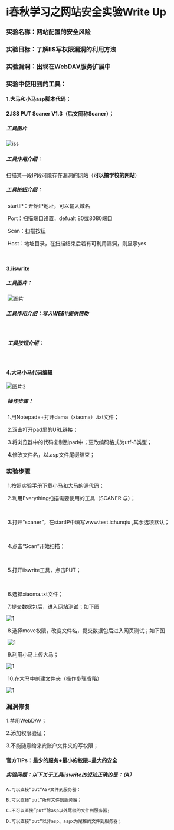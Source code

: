 



# i春秋学习之网站安全实验Write Up

### 实验名称：网站配置的安全风险



### 实验目标：了解IIS写权限漏洞的利用方法



### 实验漏洞：出现在WebDAV服务扩展中



### 实验中使用到的工具：

#### 			1.大马和小马asp脚本代码；



#### 			2.ISS PUT Scaner V1.3（后文简称Scaner）；

##### 				工具图片



![iss](http://m.qpic.cn/psb?/V10RGgSt4cM7cR/ymCXJ8BbXiHBERG5FZX1DWgyWm.HT98HoYHPBe7j9QA!/b/dFQBAAAAAAAA&bo=OQLOATkCzgEDCSw!&rf=viewer_4)

##### 			

##### 				工具作用介绍：

​				扫描某一段IP段可能存在漏洞的网站（**可以搞学校的网站**）



##### 				工具按钮介绍：

​				startIP：开始IP地址，可以输入域名

​				Port：扫描端口设置，defualt 80或8080端口

​				Scan：扫描按钮

​				Host：地址目录，在扫描结束后若有可利用漏洞，则显示yes

​			

#### 			3.iiswrite

##### 				工具图片：

​				  ![图片](http://m.qpic.cn/psb?/V10RGgSt4cM7cR/8AJlrnq8FrWvJ8qwcv8sVlSZMC4r2iVHyOpLaGadptk!/b/dDQBAAAAAAAA&bo=RgaUAwAAAAADB*U!&rf=viewer_4)

##### ​				工具作用介绍：写入WEB#提供帮助

​				

##### ​				工具按钮介绍：

​			

#### 			4.大马小马代码编辑



![图片3](http://a3.qpic.cn/psb?/V10RGgSt4cM7cR/Zg7o9Ynsjj3SEV6Tz7**Lhpt3efqtnCthQFU5RADErg!/b/dDIBAAAAAAAA&ek=1&kp=1&pt=0&bo=OgZqAzoGagMDGTw!&tl=1&vuin=283738217&tm=1542211200&sce=60-2-2&rf=viewer_4)

##### ​				操作步骤：

​				1.用Notepad++打开dama（xiaoma）.txt文件；

​				2.双击打开pad里的URL链接；

​				3.将浏览器中的代码复制到pad中；更改编码格式为utf-8类型；

​				4.修改文件名，以.asp文件尾缀结束；

### 实验步骤



​	1.按照实验手册下载小马和大马的源代码；



​	2.利用Everything扫描需要使用的工具（SCANER 与）；

​	

​	3.打开“scaner”，在startIP中填写www.test.ichunqiu ,其余选项默认；

​	

​	4.点击“Scan”开始扫描；

​	

​	5.打开iiswrite工具，点击PUT；

​	

​	6.选择xiaoma.txt文件；



​	7.提交数据包后，进入网站测试；如下图

![1](http://m.qpic.cn/psb?/V10RGgSt4cM7cR/IhvRJY7R7uB2e9cdWclxpgqx1brZvsWiJeZkBMhajjo!/b/dFIBAAAAAAAA&bo=rwWQAq8FkAIDByI!&rf=viewer_4)



​	8.选择move权限，改变文件名，提交数据包后进入网页测试；如下图

​	![1](http://m.qpic.cn/psb?/V10RGgSt4cM7cR/C4B1J1XAkUVfJ87ZTkKdpz4z*VUEHvSA7UlBiLn1UtU!/b/dFUAAAAAAAAA&bo=rQW4AgAAAAADBzA!&rf=viewer_4)



​	9.利用小马上传大马；



![1](http://m.qpic.cn/psb?/V10RGgSt4cM7cR/o.U3JCsokw*9R5HE5rZzrjAkZHSSZgt3.3W26kR6byo!/b/dFIBAAAAAAAA&bo=vgGlAb4BpQEDByI!&rf=viewer_4)



​	10.在大马中创建文件夹（操作步骤省略）

![1](http://m.qpic.cn/psb?/V10RGgSt4cM7cR/EmI*HEEy9YEvkJtbhxFfGNw4sbiEEY2aIvitk6qws5k!/b/dFMBAAAAAAAA&bo=MAaWAjAGlgIDByI!&rf=viewer_4)



### 漏洞修复

1.禁用WebDAV；

2.添加权限验证；

3.不能随意给来宾账户文件夹的写权限；



#### **官方TIPs：最少的服务+最小的权限=最大的安全**



##### 实验问题：以下关于工具iiswrite的说法正确的是：（**A**）

```cpp
A.可以直接“put“ASP文件到服务器：

B.可以直接“put”所有文件到服务器；

C.不可以直接”put“除asp以外尾缀的文件到服务器;

D.可以直接”put“以非asp、aspx为尾椎的文件到服务器；
```

